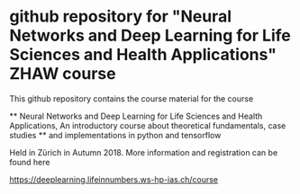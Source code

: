 # github repository for "Neural Networks and Deep Learning for Life Sciences and Health Applications" ZHAW course

This github repository contains the course material for the course 

** Neural Networks and Deep Learning for Life Sciences and Health Applications,
An introductory course about theoretical fundamentals, case studies **
and implementations in python and tensorflow

Held in Zürich in Autumn 2018. More information and registration can be found here

https://deeplearning.lifeinnumbers.ws-hp-ias.ch/course

